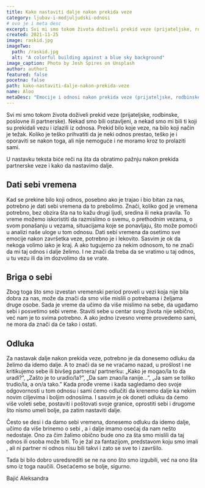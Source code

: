 ```yaml
---
title: Kako nastaviti dalje nakon prekida veze
category: ljubav-i-medjuljudski-odnosi
# ovo je i meta desc
excerpt: Svi mi smo tokom života doživeli prekid veze (prijateljske, rodbinske, poslovne ili partnerske). 
created: 2021-11-25
image: raskid.jpg
imageTwo:
  path: /raskid.jpg
  alt: "A colorful building against a blue sky background"
image_caption: Photo by Josh Spires on Unsplash
author: author1
featured: false
pocetna: false
path: kako-nastaviti-dalje-nakon-prekida-veze
name: Aloo
metaDesc: "Emocije i odnosi nakon prekida veze (prijateljske, rodbinske, poslovne ili partnerske)."
---
```



Svi  mi smo  tokom života doživeli prekid veze (prijateljske, rodbinske, poslovne ili partnerske). Nekad smo bili ostavljeni, a nekad smo mi bili ti koji su prekidali vezu i izlazili iz odnosa.  Prekid bilo koje veze, na bilo koji način je težak. Koliko je teško prihvatiti da je neki odnos prestao, teško je i oporaviti se nakon toga, ali nije nemoguće i ne moramo kroz to prolaziti sami. 

U nastavku teksta biće reči na šta da obratimo pažnju nakon prekida partnerske veze i kako da nastavimo dalje.

## Dati sebi vremena

Kad se prekine bilo koji odnos, posebno ako je trajao  i  bio bitan za nas, potrebno je dati sebi vremena da to prebolimo. Znači, koliko god je vremena potrebno, bez obzira šta na to kažu drugi ljudi, sredina ili neka pravila. To vreme možemo  iskoristiti da razmislimo o svemu, o prethodnim vezama, o svom ponašanju u vezama, situacijama koje se ponavljaju, što može pomoći u analizi naše uloge u tom odnosu. Dati sebi vremena da osetimo sve emocije nakon završetka veze, potrebno je i lekovito. Sasvim je ok da nekoga volimo iako je kraj.  A ako tugujemo za nekim odnosom, to ne znači da mi taj odnos i dalje želimo. I ne znači da treba da se vratimo u taj odnos, u tu vezu ili da im dozvolimo da se vrate.

## Briga o sebi

Zbog toga što smo izvestan vremenski period proveli u vezi koja nije bila dobra za nas, može da znači  da smo više mislili o potrebama i željama druge osobe. Sada je vreme da učimo da više mislimo na sebe, da ugađamo sebi  i  posvetimo sebi vreme. Staviti sebe u centar  svog života nije sebično, već nam je to svima potrebno. A ako jedno izvesno vreme provedemo sami, ne mora da znači da će tako i ostati.

## Odluka 

Za nastavak dalje nakon prekida veze, potrebno je da donesemo odluku da želimo da idemo dalje. A to znači da se ne vraćamo nazad, u prošlost i ne kritikujemo sebe ili bivšeg partnera/ partnerku: „Kako je mogao/la to da uradi?”, „Zašto je to uradio/la?”, „Da sam znao/la ranije…”, „Ja sam se toliko trudio/la, a on/a tako.”  Kada prođe vreme i kada sagledamo deo svoje odgovornosti u tom odnosu i sami ćemo odlučiti da krenemo dalje ka nekim novim ciljevima i boljim odnosiima. I sasvim je ok doneti odluku da ćemo više voleti sebe, postaviti i poštovati svoje granice, oprostiti sebi i drugome što nismo umeli bolje, pa zatim nastaviti dalje.

Često se desi  i  da  damo sebi vremena, donesemo odluku da idemo dalje, učimo da više brinemo o sebi , a i dalje imamo osećaj da nam nešto nedostaje.  Ono za čim žalimo obično bude ono za šta smo mislili da taj odnos ili osoba može biti. To je žal za fantazijom, predstavom koju smo imali , ali ni partner ni odnos nisu bili takvi i zato se sve to i završilo. 

Tada bi bilo dobro usredsrediti se ne na ono što smo izgubili, već na ono šta smo iz toga naučili. Osećaćemo se bolje, sigurno.



Bajić Aleksandra
